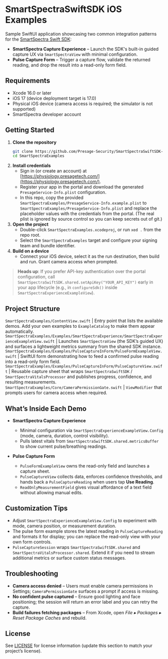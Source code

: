 # SmartSpectraSwiftSDK iOS Examples

Sample SwiftUI application showcasing two common integration patterns for the [SmartSpectra Swift SDK](https://github.com/Presage-Security/SmartSpectra):

- **SmartSpectra Capture Experience** – Launch the SDK's built-in guided capture UX via `SmartSpectraView` with minimal configuration.
- **Pulse Capture Form** – Trigger a capture flow, validate the returned reading, and drop the result into a read-only form field.

## Requirements

- Xcode 16.0 or later
- iOS 17 (device deployment target is 17.0)
- Physical iOS device (camera access is required; the simulator is not supported)
- SmartSpectra developer account

## Getting Started

1. **Clone the repository**
   ```bash
   git clone https://github.com/Presage-Security/SmartSpectraSwiftSDK-Examples.git
   cd SmartSpectraExamples
   ```
2. **Install credentials**
   - Sign in (or create an account) at [https://physiology.presagetech.com/](https://physiology.presagetech.com/).
   - Register your app in the portal and download the generated `PresageService-Info.plist` configuration.
   - In this repo, copy the provided `SmartSpectraExamples/PresageService-Info.example.plist` to `SmartSpectraExamples/PresageService-Info.plist` and replace the placeholder values with the credentials from the portal. (The real plist is ignored by source control so you can keep secrets out of git.)
3. **Open the project**
   - Double-click `SmartSpectraExamples.xcodeproj`, or run `xed .` from the repo root.
   - Select the `SmartSpectraExamples` target and configure your signing team and bundle identifier.
4. **Build on a device**
   - Connect your iOS device, select it as the run destination, then build and run. Grant camera access when prompted.

> **Heads up**: If you prefer API-key authentication over the portal configuration, call `SmartSpectraSwiftSDK.shared.setApiKey("YOUR_API_KEY")` early in your app lifecycle (e.g., in `configureSdk()` inside `SmartSpectraExperienceExampleView`).

## Project Structure

`SmartSpectraExamples/ContentView.swift` | Entry point that lists the available demos. Add your own examples to `ExampleCatalog` to make them appear automatically.
`SmartSpectraExamples/Examples/SmartSpectraExperience/SmartSpectraExperienceExampleView.swift` | Launches `SmartSpectraView` (the SDK’s guided UX) and surfaces a lightweight metrics summary from the shared SDK instance.
`SmartSpectraExamples/Examples/PulseCaptureInForm/PulseFormExampleView.swift` | SwiftUI form demonstrating how to feed a confirmed pulse reading into a read-only form field.
`SmartSpectraExamples/Examples/PulseCaptureInForm/PulseCaptureView.swift` | Reusable capture sheet that wraps `SmartSpectraSwiftSDK` / `SmartSpectraVitalsProcessor` and publishes progress, confidence, and resulting measurements.
`SmartSpectraExamples/Core/CameraPermissionGate.swift` | `ViewModifier` that prompts users for camera access when required.

## What’s Inside Each Demo

- **SmartSpectra Capture Experience**
  - Minimal configuration via `SmartSpectraExperienceExampleView.Config` (mode, camera, duration, control visibility).
  - Pulls latest vitals from `SmartSpectraSwiftSDK.shared.metricsBuffer` to show current pulse/breathing readings.

- **Pulse Capture Form**
  - `PulseFormExampleView` owns the read-only field and launches a capture sheet.
  - `PulseCaptureView` collects data, enforces confidence thresholds, and hands back a `PulseCaptureReading` when users tap **Use Reading**.
  - `ReadOnlyMeasurementField` gives visual affordance of a text field without allowing manual edits.

## Customization Tips

- Adjust `SmartSpectraExperienceExampleView.Config` to experiment with mode, camera position, or measurement duration.
- The pulse form example stores the latest reading in `PulseCaptureReading` and formats it for display; you can replace the read-only view with your own form controls.
- `PulseCaptureSession` wraps `SmartSpectraSwiftSDK.shared` and `SmartSpectraVitalsProcessor.shared`. Extend it if you need to stream additional metrics or surface custom status messages.

## Troubleshooting

- **Camera access denied** – Users must enable camera permissions in Settings; `CameraPermissionGate` surfaces a prompt if access is missing.
- **No confident pulse captured** – Ensure good lighting and face positioning; the session will return an error label and you can retry the capture.
- **Build failures fetching packages** – From Xcode, open *File ▸ Packages ▸ Reset Package Caches* and rebuild.

## License

See [LICENSE](LICENSE) for license information (update this section to match your project’s license).
